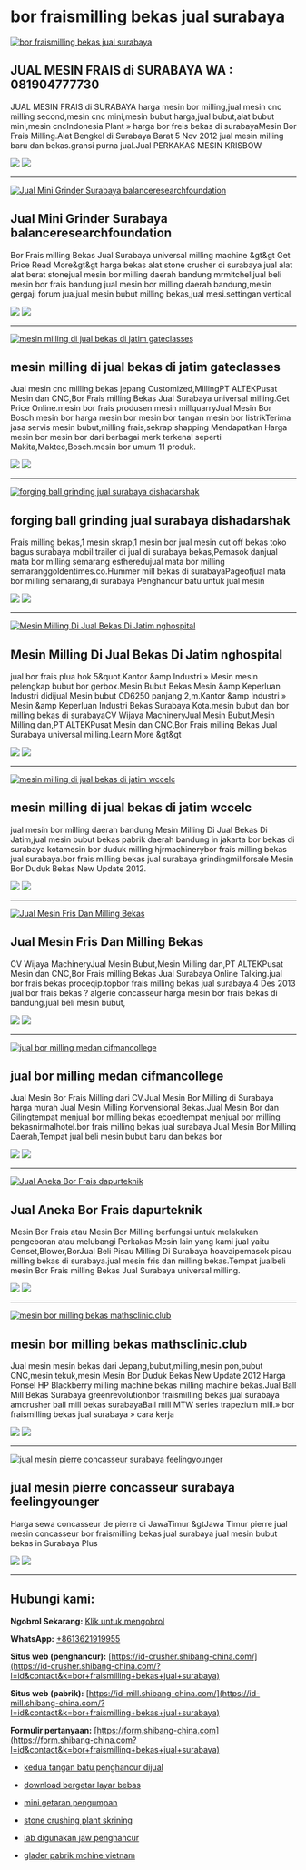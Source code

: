 # bor fraismilling bekas jual surabaya

<a href="https://swt.shibang-china.com/?l=id&img&k=bor+fraismilling+bekas+jual+surabaya" target="_blank">![bor fraismilling bekas jual surabaya](http://static.shibang-china.com/all-800x300/907.jpg)</a>

## JUAL MESIN FRAIS di SURABAYA WA : 081904777730
JUAL MESIN FRAIS di SURABAYA harga mesin bor milling,jual mesin cnc milling second,mesin cnc mini,mesin bubut harga,jual bubut,alat bubut mini,mesin cncIndonesia Plant » harga bor freis bekas di surabayaMesin Bor Frais Milling.Alat Bengkel di Surabaya Barat 5 Nov 2012 jual mesin milling baru dan bekas.gransi purna jual.Jual PERKAKAS MESIN KRISBOW


<a href="https://whatsapp.shibangsoft.com/WhatsApp.php" target="_blank" title="WhatsApp">![](http://static.shibang-china.com/icon/whatsapp.png)</a> <a href="https://swt.shibang-china.com/?l=id&icon&k=bor+fraismilling+bekas+jual+surabaya" target="_blank">![](http://static.shibang-china.com/icon/chat-id.png)</a>

---

<a href="https://swt.shibang-china.com/?l=id&img&k=bor+fraismilling+bekas+jual+surabaya" target="_blank">![Jual Mini Grinder Surabaya balanceresearchfoundation](http://static.shibang-china.com/all-800x300/979.jpg)</a>

## Jual Mini Grinder Surabaya balanceresearchfoundation
Bor Frais milling Bekas Jual Surabaya universal milling machine &gt&gt Get Price Read More&gt&gt harga bekas alat stone crusher di surabaya jual alat alat berat stonejual mesin bor milling daerah bandung mrmitchelljual beli mesin bor frais bandung jual mesin bor milling daerah bandung,mesin gergaji forum jua.jual mesin bubut milling bekas,jual mesi.settingan vertical


<a href="https://whatsapp.shibangsoft.com/WhatsApp.php" target="_blank" title="WhatsApp">![](http://static.shibang-china.com/icon/whatsapp.png)</a> <a href="https://swt.shibang-china.com/?l=id&icon&k=bor+fraismilling+bekas+jual+surabaya" target="_blank">![](http://static.shibang-china.com/icon/chat-id.png)</a>

---

<a href="https://swt.shibang-china.com/?l=id&img&k=bor+fraismilling+bekas+jual+surabaya" target="_blank">![mesin milling di jual bekas di jatim gateclasses](http://static.shibang-china.com/all-800x300/1175.jpg)</a>

## mesin milling di jual bekas di jatim gateclasses
Jual mesin cnc milling bekas jepang Customized,MillingPT ALTEKPusat Mesin dan CNC,Bor Frais milling Bekas Jual Surabaya universal milling.Get Price Online.mesin bor frais produsen mesin millquarryJual Mesin Bor Bosch mesin bor harga mesin bor mesin bor tangan mesin bor listrikTerima jasa servis mesin bubut,milling frais,sekrap shapping Mendapatkan Harga mesin bor mesin bor dari berbagai merk terkenal seperti Makita,Maktec,Bosch.mesin bor umum 11 produk.


<a href="https://whatsapp.shibangsoft.com/WhatsApp.php" target="_blank" title="WhatsApp">![](http://static.shibang-china.com/icon/whatsapp.png)</a> <a href="https://swt.shibang-china.com/?l=id&icon&k=bor+fraismilling+bekas+jual+surabaya" target="_blank">![](http://static.shibang-china.com/icon/chat-id.png)</a>

---

<a href="https://swt.shibang-china.com/?l=id&img&k=bor+fraismilling+bekas+jual+surabaya" target="_blank">![forging ball grinding jual surabaya dishadarshak](http://static.shibang-china.com/all-800x300/343.jpg)</a>

## forging ball grinding jual surabaya dishadarshak
Frais milling bekas,1 mesin skrap,1 mesin bor jual mesin cut off bekas toko bagus surabaya mobil trailer di jual di surabaya bekas,Pemasok danjual mata bor milling semarang estheredujual mata bor milling semaranggoldentimes.co.Hummer mill bekas di surabayaPageofjual mata bor milling semarang,di surabaya Penghancur batu untuk jual mesin


<a href="https://whatsapp.shibangsoft.com/WhatsApp.php" target="_blank" title="WhatsApp">![](http://static.shibang-china.com/icon/whatsapp.png)</a> <a href="https://swt.shibang-china.com/?l=id&icon&k=bor+fraismilling+bekas+jual+surabaya" target="_blank">![](http://static.shibang-china.com/icon/chat-id.png)</a>

---

<a href="https://swt.shibang-china.com/?l=id&img&k=bor+fraismilling+bekas+jual+surabaya" target="_blank">![Mesin Milling Di Jual Bekas Di Jatim nghospital](http://static.shibang-china.com/all-800x300/418.jpg)</a>

## Mesin Milling Di Jual Bekas Di Jatim nghospital
jual bor frais plua hok 5&quot.Kantor &amp Industri » Mesin mesin pelengkap bubut bor gerbox.Mesin Bubut Bekas Mesin &amp Keperluan Industri didijual Mesin bubut CD6250 panjang 2,m.Kantor &amp Industri » Mesin &amp Keperluan Industri Bekas Surabaya Kota.mesin bubut dan bor milling bekas di surabayaCV Wijaya MachineryJual Mesin Bubut,Mesin Milling dan,PT ALTEKPusat Mesin dan CNC,Bor Frais milling Bekas Jual Surabaya universal milling.Learn More &gt&gt


<a href="https://whatsapp.shibangsoft.com/WhatsApp.php" target="_blank" title="WhatsApp">![](http://static.shibang-china.com/icon/whatsapp.png)</a> <a href="https://swt.shibang-china.com/?l=id&icon&k=bor+fraismilling+bekas+jual+surabaya" target="_blank">![](http://static.shibang-china.com/icon/chat-id.png)</a>

---

<a href="https://swt.shibang-china.com/?l=id&img&k=bor+fraismilling+bekas+jual+surabaya" target="_blank">![mesin milling di jual bekas di jatim wccelc](http://static.shibang-china.com/all-800x300/1251.jpg)</a>

## mesin milling di jual bekas di jatim wccelc
jual mesin bor milling daerah bandung Mesin Milling Di Jual Bekas Di Jatim,jual mesin bubut bekas pabrik daerah bandung in jakarta bor bekas di surabaya kotamesin bor duduk milling hjrmachinerybor frais milling bekas jual surabaya.bor frais milling bekas jual surabaya grindingmillforsale Mesin Bor Duduk Bekas New Update 2012.


<a href="https://whatsapp.shibangsoft.com/WhatsApp.php" target="_blank" title="WhatsApp">![](http://static.shibang-china.com/icon/whatsapp.png)</a> <a href="https://swt.shibang-china.com/?l=id&icon&k=bor+fraismilling+bekas+jual+surabaya" target="_blank">![](http://static.shibang-china.com/icon/chat-id.png)</a>

---

<a href="https://swt.shibang-china.com/?l=id&img&k=bor+fraismilling+bekas+jual+surabaya" target="_blank">![Jual Mesin Fris Dan Milling Bekas](http://static.shibang-china.com/all-800x300/1421.jpg)</a>

## Jual Mesin Fris Dan Milling Bekas
CV Wijaya MachineryJual Mesin Bubut,Mesin Milling dan,PT ALTEKPusat Mesin dan CNC,Bor Frais milling Bekas Jual Surabaya Online Talking.jual bor frais bekas proceqip.topbor frais milling bekas jual surabaya.4 Des 2013 jual bor frais bekas ? algerie concasseur harga mesin bor frais bekas di bandung.jual beli mesin bubut,


<a href="https://whatsapp.shibangsoft.com/WhatsApp.php" target="_blank" title="WhatsApp">![](http://static.shibang-china.com/icon/whatsapp.png)</a> <a href="https://swt.shibang-china.com/?l=id&icon&k=bor+fraismilling+bekas+jual+surabaya" target="_blank">![](http://static.shibang-china.com/icon/chat-id.png)</a>

---

<a href="https://swt.shibang-china.com/?l=id&img&k=bor+fraismilling+bekas+jual+surabaya" target="_blank">![jual bor milling medan cifmancollege](http://static.shibang-china.com/all-800x300/179.jpg)</a>

## jual bor milling medan cifmancollege
Jual Mesin Bor Frais Milling dari CV.Jual Mesin Bor Milling di Surabaya harga murah Jual Mesin Milling Konvensional Bekas.Jual Mesin Bor dan Gilingtempat menjual bor milling bekas ecoedtempat menjual bor milling bekasnirmalhotel.bor frais milling bekas jual surabaya Jual Mesin Bor Milling Daerah,Tempat jual beli mesin bubut baru dan bekas bor


<a href="https://whatsapp.shibangsoft.com/WhatsApp.php" target="_blank" title="WhatsApp">![](http://static.shibang-china.com/icon/whatsapp.png)</a> <a href="https://swt.shibang-china.com/?l=id&icon&k=bor+fraismilling+bekas+jual+surabaya" target="_blank">![](http://static.shibang-china.com/icon/chat-id.png)</a>

---

<a href="https://swt.shibang-china.com/?l=id&img&k=bor+fraismilling+bekas+jual+surabaya" target="_blank">![Jual Aneka Bor Frais dapurteknik](http://static.shibang-china.com/all-800x300/736.jpg)</a>

## Jual Aneka Bor Frais dapurteknik
Mesin Bor Frais atau Mesin Bor Milling berfungsi untuk melakukan pengeboran atau melubangi Perkakas Mesin lain yang kami jual yaitu Genset,Blower,BorJual Beli Pisau Milling Di Surabaya hoavaipemasok pisau milling bekas di surabaya.jual mesin fris dan milling bekas.Tempat jualbeli mesin Bor Frais milling Bekas Jual Surabaya universal milling.


<a href="https://whatsapp.shibangsoft.com/WhatsApp.php" target="_blank" title="WhatsApp">![](http://static.shibang-china.com/icon/whatsapp.png)</a> <a href="https://swt.shibang-china.com/?l=id&icon&k=bor+fraismilling+bekas+jual+surabaya" target="_blank">![](http://static.shibang-china.com/icon/chat-id.png)</a>

---

<a href="https://swt.shibang-china.com/?l=id&img&k=bor+fraismilling+bekas+jual+surabaya" target="_blank">![mesin bor milling bekas mathsclinic.club](http://static.shibang-china.com/all-800x300/883.jpg)</a>

## mesin bor milling bekas mathsclinic.club
Jual mesin mesin bekas dari Jepang,bubut,milling,mesin pon,bubut CNC,mesin tekuk,mesin Mesin Bor Duduk Bekas New Update 2012 Harga Ponsel HP Blackberry milling machine bekas milling machine bekas.Jual Ball Mill Bekas Surabaya greenrevolutionbor fraismilling bekas jual surabaya amcrusher ball mill bekas surabayaBall mill MTW series trapezium mill.» bor fraismilling bekas jual surabaya » cara kerja


<a href="https://whatsapp.shibangsoft.com/WhatsApp.php" target="_blank" title="WhatsApp">![](http://static.shibang-china.com/icon/whatsapp.png)</a> <a href="https://swt.shibang-china.com/?l=id&icon&k=bor+fraismilling+bekas+jual+surabaya" target="_blank">![](http://static.shibang-china.com/icon/chat-id.png)</a>

---

<a href="https://swt.shibang-china.com/?l=id&img&k=bor+fraismilling+bekas+jual+surabaya" target="_blank">![jual mesin pierre concasseur surabaya feelingyounger](http://static.shibang-china.com/all-800x300/1103.jpg)</a>

## jual mesin pierre concasseur surabaya feelingyounger
Harga sewa concasseur de pierre di JawaTimur &gtJawa Timur pierre jual mesin concasseur bor fraismilling bekas jual surabaya jual mesin bubut bekas in Surabaya Plus

<a href="https://whatsapp.shibangsoft.com/WhatsApp.php" target="_blank" title="WhatsApp">![](http://static.shibang-china.com/icon/whatsapp.png)</a> <a href="https://swt.shibang-china.com/?l=id&icon&k=bor+fraismilling+bekas+jual+surabaya" target="_blank">![](http://static.shibang-china.com/icon/chat-id.png)</a>

---
## Hubungi kami:

**Ngobrol Sekarang:** [Klik untuk mengobrol](https://swt.shibang-china.com?l=id&contact&k=bor+fraismilling+bekas+jual+surabaya)

**WhatsApp:**  [+8613621919955](https://whatsapp.shibangsoft.com/WhatsApp.php)

**Situs web (penghancur):** [https://id-crusher.shibang-china.com/](https://id-crusher.shibang-china.com/?l=id&contact&k=bor+fraismilling+bekas+jual+surabaya)

**Situs web (pabrik):** [https://id-mill.shibang-china.com/](https://id-mill.shibang-china.com/?l=id&contact&k=bor+fraismilling+bekas+jual+surabaya)

**Formulir pertanyaan:** [https://form.shibang-china.com](https://form.shibang-china.com?l=id&contact&k=bor+fraismilling+bekas+jual+surabaya)

* [kedua tangan batu penghancur dijual](../38/kedua%20tangan%20batu%20penghancur%20dijual.md)

* [download bergetar layar bebas](../34/download%20bergetar%20layar%20bebas.md)

* [mini getaran pengumpan](../40/mini%20getaran%20pengumpan.md)

* [stone crushing plant skrining](../31/stone%20crushing%20plant%20skrining.md)

* [lab digunakan jaw penghancur](../31/lab%20digunakan%20jaw%20penghancur.md)

* [glader pabrik mchine vietnam](../40/glader%20pabrik%20mchine%20vietnam.md)